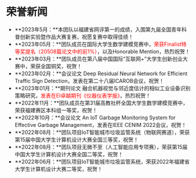 # 荣誉新闻

- **2023年5月：**本团队以福建省网评第一的成绩，入围第九届全国青年科普创新实验暨作品大赛复赛，祝愿复赛中取得佳绩！
- **2023年05月：**团队成员在国际大学生数学建模竞赛中，<font color='red'>荣获Finalist特等奖提名（20508篇论文中的前1%）</font>，以及Honorable Mention，热烈祝贺！
- **2023年03月：**团队成员在第八届中国国际“互联网+”大学生创新创业大赛中，荣获全国铜奖，祝贺！
- **2023年02月：**会议论文 Deep Residual Neural Network for Efficient Traffic Sign Detection，发表在第二十八届ICAROB会议，祝贺！
- **2023年01月：**期刊论文 融合机器视觉与邻近度估计的相似工业设备识别策略研究，<font color='red'>发表在EI卓越期刊《仪器仪表学报》</font>，热烈祝贺！
- **2022年11月：**团队成员在第31届高教社杯全国大学生数学建模竞赛中，荣获福建赛区本科组一等奖，祝贺！
- **2022年10月：**会议论文 An IoT Garbage Monitoring System for Effective Garbage Management，发表在IEEE CENIM 2022会议，祝贺！
- **2022年08月：**团队项目IoT智能城市垃圾监管系统（物联网赛道），荣获第15届中国大学生计算机设计大赛全国三等奖，祝贺！
- **2022年08月：**团队项目无微不至（人工智能应用专项赛），荣获第15届中国大学生计算机设计大赛全国二等奖，祝贺！
- **2022年06月：**团队项目IoT智能城市垃圾监管系统，荣获2022年福建省大学生计算机设计大赛二等奖，祝贺！

<br><br>
